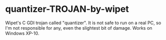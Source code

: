 # quantizer-TROJAN-by-wipet
Wipet's C GDI trojan called "quantizer". It is not safe to run on a real PC, so I'm not responsible for any, even the slightest bit of damage. Works on Windows XP-10.
